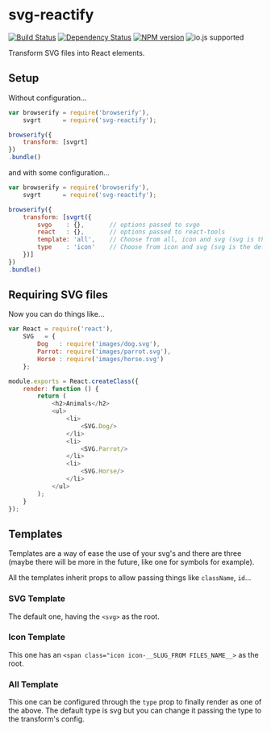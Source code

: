 svg-reactify
============

[![Build Status](https://travis-ci.org/coma/svg-reactify.png?branch=master)](https://travis-ci.org/coma/svg-reactify)
[![Dependency Status](https://david-dm.org/coma/svg-reactify.png)](http://david-dm.org/coma/svg-reactify)
[![NPM version](https://badge.fury.io/js/svg-reactify.png)](http://badge.fury.io/js/svg-reactify)
![io.js supported](https://img.shields.io/badge/io.js-supported-green.svg?style=flat)

Transform SVG files into React elements.

Setup
-----

Without configuration...

```javascript
var browserify = require('browserify'),
    svgrt      = require('svg-reactify');

browserify({
    transform: [svgrt]
})
.bundle()
```

and with some configuration...

```javascript
var browserify = require('browserify'),
    svgrt      = require('svg-reactify');

browserify({
    transform: [svgrt({
    	svgo    : {},   	// options passed to svgo
		react   : {},   	// options passed to react-tools
		template: 'all',	// Choose from all, icon and svg (svg is the default)
		type    : 'icon' 	// Choose from icon and svg (svg is the default)
	})]
})
.bundle()
```

Requiring SVG files
-------------------

Now you can do things like...

```javascript
var React = require('react'),
	SVG   = {
	    Dog   : require('images/dog.svg'),
	    Parrot: require('images/parrot.svg'),
	    Horse : require('images/horse.svg')
	};

module.exports = React.createClass({
    render: function () {
        return (
            <h2>Animals</h2>
			<ul>
				<li>
					<SVG.Dog/>
				</li>
				<li>
					<SVG.Parrot/>
				</li>
				<li>
					<SVG.Horse/>
				</li>
			</ul>
        );
    }
});
```

Templates
---------

Templates are a way of ease the use of your svg's and there are three (maybe there will be more in the future, like
one for symbols for example).

All the templates inherit props to allow passing things like ```className```, ```id```...

### SVG Template

The default one, having the ```<svg>``` as the root.

### Icon Template

This one has an ```<span class="icon icon-__SLUG_FROM FILES_NAME__>``` as the root.

### All Template

This one can be configured through the ```type``` prop to finally render as one of the above. The default type
is svg but you can change it passing the type to the transform's config.
